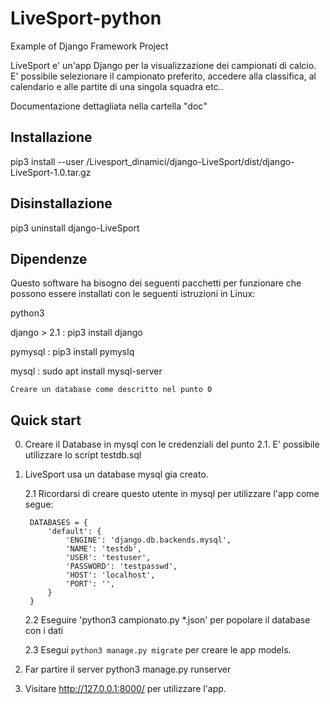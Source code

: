 # LiveSport-python
Example of Django Framework Project

LiveSport e' un'app Django per la visualizzazione dei campionati di calcio.
E' possibile selezionare il campionato preferito, accedere alla classifica,
al calendario e alle partite di una singola squadra etc..

Documentazione dettagliata nella cartella "doc"

Installazione
-------------
 
pip3 install --user /Livesport_dinamici/django-LiveSport/dist/django-LiveSport-1.0.tar.gz

Disinstallazione
-----------------

pip3 uninstall django-LiveSport


Dipendenze
----------

Questo software ha bisogno dei seguenti pacchetti per funzionare che possono essere installati con le seguenti istruzioni in Linux:

python3 

django > 2.1 : pip3 install django
 
pymysql : pip3 install pymyslq

mysql : sudo apt install mysql-server
	
	Creare un database come descritto nel punto 0


Quick start
-----------


0. Creare il Database in mysql con le credenziali del punto 2.1. E' possibile utilizzare lo script testdb.sql

1. LiveSport usa un database mysql gia creato.
        
   2.1 Ricordarsi di creare questo utente in mysql per utilizzare l'app come segue:

        DATABASES = {
            'default': {
                'ENGINE': 'django.db.backends.mysql',
                'NAME': 'testdb',
                'USER': 'testuser',
                'PASSWORD': 'testpasswd',
                'HOST': 'localhost',
                'PORT': '',
            }
        }
    2.2 Eseguire 'python3 campionato.py *.json' per popolare il database con i dati

    2.3 Esegui `python3 manage.py migrate` per creare le app models. 

3. Far partire il server python3 manage.py runserver
    
4. Visitare http://127.0.0.1:8000/ per utilizzare l'app.
